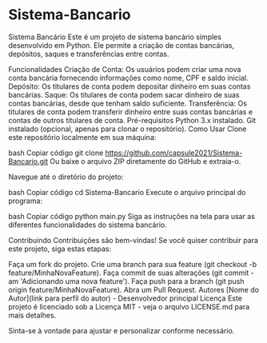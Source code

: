 # Sistema-Bancario

Sistema Bancário
Este é um projeto de sistema bancário simples desenvolvido em Python. Ele permite a criação de contas bancárias, depósitos, saques e transferências entre contas.

Funcionalidades
Criação de Conta: Os usuários podem criar uma nova conta bancária fornecendo informações como nome, CPF e saldo inicial.
Depósito: Os titulares de conta podem depositar dinheiro em suas contas bancárias.
Saque: Os titulares de conta podem sacar dinheiro de suas contas bancárias, desde que tenham saldo suficiente.
Transferência: Os titulares de conta podem transferir dinheiro entre suas contas bancárias e contas de outros titulares de conta.
Pré-requisitos
Python 3.x instalado.
Git instalado (opcional, apenas para clonar o repositório).
Como Usar
Clone este repositório localmente em sua máquina:

bash
Copiar código
git clone https://github.com/capsule2021/Sistema-Bancario.git
Ou baixe o arquivo ZIP diretamente do GitHub e extraia-o.

Navegue até o diretório do projeto:

bash
Copiar código
cd Sistema-Bancario
Execute o arquivo principal do programa:

bash
Copiar código
python main.py
Siga as instruções na tela para usar as diferentes funcionalidades do sistema bancário.

Contribuindo
Contribuições são bem-vindas! Se você quiser contribuir para este projeto, siga estas etapas:

Faça um fork do projeto.
Crie uma branch para sua feature (git checkout -b feature/MinhaNovaFeature).
Faça commit de suas alterações (git commit -am 'Adicionando uma nova feature').
Faça push para a branch (git push origin feature/MinhaNovaFeature).
Abra um Pull Request.
Autores
[Nome do Autor](link para perfil do autor) - Desenvolvedor principal
Licença
Este projeto é licenciado sob a Licença MIT - veja o arquivo LICENSE.md para mais detalhes.

Sinta-se à vontade para ajustar e personalizar conforme necessário.
